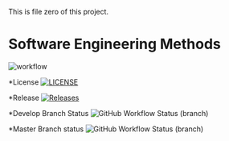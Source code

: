 This is file zero of this project.
# Software Engineering Methods
![workflow](https://github.com/seinlei/sem/actions/workflows/main.yml/badge.svg)

*License [![LICENSE](https://img.shields.io/github/license/seinlei/sem.svg?style=flat-square)](https://github.com/<github-username>/sem/blob/master/LICENSE)

*Release [![Releases](https://img.shields.io/github/release/seinlei/sem/all.svg?style=flat-square)](https://github.com/<github-username>/sem/releases)


*Develop Branch Status ![GitHub Workflow Status (branch)](https://img.shields.io/github/actions/workflow/status/seinlei/sem/main.yml?branch=develop)

*Master Branch status  ![GitHub Workflow Status (branch)](https://img.shields.io/github/actions/workflow/status/AngeloCocom1/sem/main.yml?branch=master)



